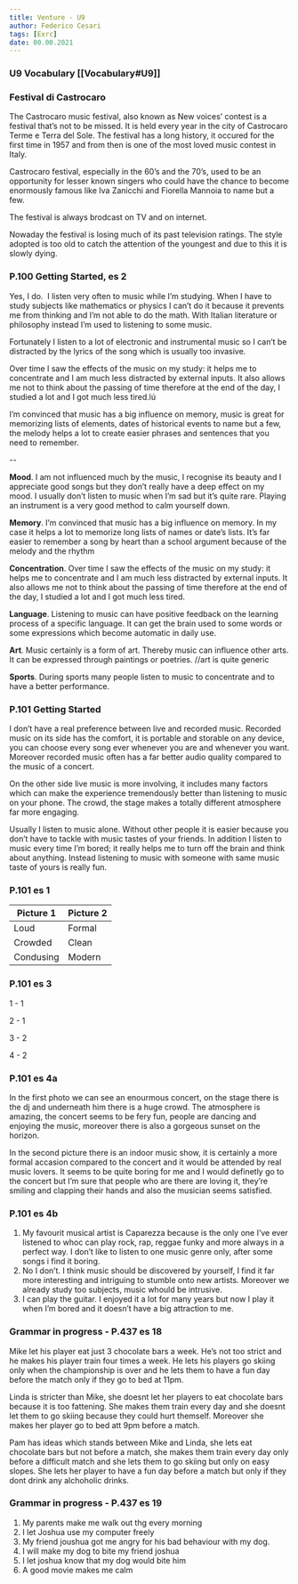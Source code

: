 ```yaml
---
title: Venture - U9
author: Federico Cesari
tags: [Exrc]
date: 00.00.2021
---
```

### U9 Vocabulary [[Vocabulary#U9]]

### Festival di Castrocaro
The Castrocaro music festival, also known as New voices’ contest is a festival that’s not to be missed. It is held every year in the city of Castrocaro Terme e Terra del Sole. The festival has a long history, it occured for the first time in 1957 and from then is one of the most loved music contest in Italy.

Castrocaro festival, especially in the 60’s and the 70’s, used to be an opportunity for lesser known singers who could have the chance to become enormously famous like Iva Zanicchi and Fiorella Mannoia to name but a few.

The festival is always brodcast on TV and on internet.

Nowaday the festival is losing much of its past television ratings. The style adopted is too old to catch the attention of the youngest and due to this it is slowly dying.

### P.100 Getting Started, es 2

Yes, I do.  I listen very often to music while I’m studying. When I have to study subjects like mathematics or physics I can’t do it because it prevents me from thinking and I’m not able to do the math. With Italian literature or philosophy instead I’m used to listening to some music.

Fortunately I listen to a lot of electronic and instrumental music so I can’t be distracted by the lyrics of the song which is usually too invasive.

Over time I saw the effects of the music on my study: it helps me to concentrate and I am much less distracted by external inputs. It also allows me not to think about the passing of time therefore at the end of the day, I studied a lot and I got much less tired.lú

I’m convinced that music has a big influence on memory, music is great for memorizing lists of elements, dates of historical events to name but a few, the melody helps a lot to create easier phrases and sentences that you need to remember.

--

**Mood**. I am not influenced much by the music, I recognise its beauty and I appreciate good songs but they don’t really have a deep effect on my mood. I usually don’t listen to music when I’m sad but it’s quite rare. Playing an instrument is a very good method to calm yourself down.

**Memory**. I’m convinced that music has a big influence on memory. In my case it helps a lot to memorize long lists of names or date’s lists. It’s far easier to remember a song by heart than a school argument because of the melody and the rhythm

**Concentration**. Over time I saw the effects of the music on my study: it helps me to concentrate and I am much less distracted by external inputs. It also allows me not to think about the passing of time therefore at the end of the day, I studied a lot and I got much less tired.

**Language**. Listening to music can have positive feedback on the learning process of a specific language. It can get the brain used to some words or some expressions which become automatic in daily use.

**Art**. Music certainly is a form of art. Thereby music can influence other arts. It can be expressed through paintings or poetries. //art is quite generic

**Sports**. During sports many people listen to music to concentrate and to have a better performance.

### P.101 Getting Started

I don’t have a real preference between live and recorded music. Recorded music on its side has the comfort, it is portable and storable on any device, you can choose every song ever whenever you are and whenever you want. Moreover recorded music often has a far better audio quality compared to the music of a concert.

On the other side live music is more involving, it includes many factors which can make the experience tremendously better than listening to music on your phone. The crowd, the stage makes a totally different atmosphere far more engaging.

Usually I listen to music alone. Without other people it is easier because you don’t have to tackle with music tastes of your friends. In addition I listen to music every time I’m bored; it really helps me to turn off the brain and think about anything. Instead listening to music with someone with same music taste of yours is really fun.

### P.101 es 1

| Picture 1   | Picture 2   |
| ----------- | ----------- |
| Loud        | Formal      |
| Crowded     | Clean       |
| Condusing   | Modern      |

### P.101 es 3

1 - 1

2 - 1

3 - 2

4 - 2

### P.101 es 4a

In the first photo we can see an enourmous concert, on the stage there is the dj and underneath him there is a huge crowd. The atmosphere is amazing, the concert seems to be fery fun, people are dancing and enjoying the music, moreover there is also a gorgeous sunset on the horizon.

In the second picture there is an indoor music show, it is certainly a more formal accasion compared to the concert and it would be attended by real music lovers. It seems to be quite boring for me and I would definetly go to the concert but I’m sure that people who are there are loving it, they’re smiling and clapping their hands and also the musician seems satisfied.

### P.101 es 4b

1.  My favourit musical artist is Caparezza because is the only one I’ve ever listened to whoc can play rock, rap, reggae funky and more always in a perfect way. I don’t like to listen to one music genre only, after some songs i find it boring.
2.  No I don’t. I think music should be discovered by yourself, I find it far more interesting and intriguing to stumble onto new artists. Moreover we already study too subjects, music whould be intrusive.
3.  I can play the guitar. I enjoyed it a lot for many years but now I play it when I’m bored and it doesn’t have a big attraction to me.

### Grammar in progress - P.437 es 18

Mike let his player eat just 3 chocolate bars a week. He’s not too strict and he makes his player train four times a week. He lets his players go skiing only when the championship is over and he lets them to have a fun day before the match only if they go to bed at 11pm.

Linda is stricter than Mike, she doesnt let her players to eat chocolate bars because it is too fattening. She makes them train every day and she doesnt let them to go skiing because they could hurt themself. Moreover she makes her player go to bed att 9pm before a match.

Pam has ideas which stands between Mike and Linda, she lets eat chocolate bars but not before a match, she makes them train every day only before a difficult match and she lets them to go skiing but only on easy slopes. She lets her player to have a fun day before a match but only if they dont drink any alchoholic drinks.

### Grammar in progress - P.437 es 19

1.  My parents make me walk out thg every morning
2.  I let Joshua use my computer freely
3.  My friend joushua got me angry for his bad behaviour with my dog.
4.  I will make my dog to bite my friend joshua
5.  I let joshua know that my dog would bite him
6.  A good movie makes me calm
